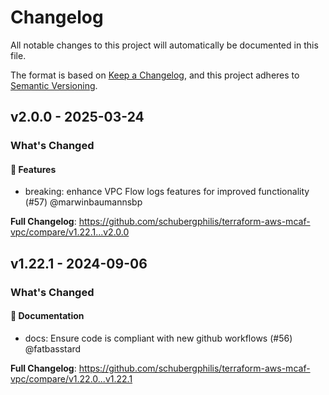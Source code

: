 # Changelog

All notable changes to this project will automatically be documented in this file.

The format is based on [Keep a Changelog](https://keepachangelog.com/en/1.0.0/),
and this project adheres to [Semantic Versioning](https://semver.org/spec/v2.0.0.html).

## v2.0.0 - 2025-03-24

### What's Changed

#### 🚀 Features

* breaking: enhance VPC Flow logs features for improved functionality (#57) @marwinbaumannsbp

**Full Changelog**: https://github.com/schubergphilis/terraform-aws-mcaf-vpc/compare/v1.22.1...v2.0.0

## v1.22.1 - 2024-09-06

### What's Changed

#### 📖 Documentation

* docs: Ensure code is compliant with new github workflows (#56) @fatbasstard

**Full Changelog**: https://github.com/schubergphilis/terraform-aws-mcaf-vpc/compare/v1.22.0...v1.22.1
